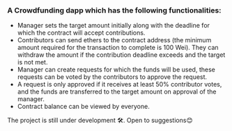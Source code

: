 ### A Crowdfunding dapp which has the following functionalities:
- Manager sets the target amount initially along with the deadline for which the contract will accept contributions.
- Contributors can send ethers to the contract address (the minimum amount required for the transaction to complete is 100 Wei). They can withdraw the amount if the contribution deadline exceeds and the target is not met.
- Manager can create requests for which the funds will be used, these requests can be voted by the contributors to approve the request.
- A request is only approved if it receives at least 50% contributor votes, and the funds are transferred to the target amount on approval of the manager.
- Contract balance can be viewed by everyone.

The project is still under development 🛠. Open to suggestions😊
